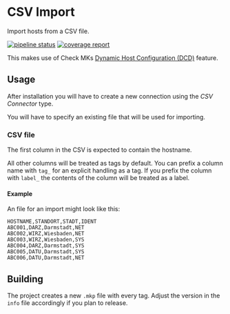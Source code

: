 # CSV Import

Import hosts from a CSV file.

[![pipeline status](https://codehub.sva.de/ops_mon/check_mk-csv-connector/badges/master/pipeline.svg)](https://codehub.sva.de/ops_mon/check_mk-csv-connector/-/commits/master)
[![coverage report](https://codehub.sva.de/ops_mon/check_mk-csv-connector/badges/master/coverage.svg)](https://codehub.sva.de/ops_mon/check_mk-csv-connector/-/commits/master)

This makes use of Check MKs [Dynamic Host Configuration (DCD)](https://docs.checkmk.com/latest/de/dcd.html) feature.

## Usage

After installation you will have to create a new connection using the _CSV Connector_ type.

You will have to specify an existing file that will be used for importing.

### CSV file

The first column in the CSV is expected to contain the hostname.

All other columns will be treated as tags by default.
You can prefix a column name with `tag_` for an explicit handling as a tag.
If you prefix the column with `label_` the contents of the column will be treated as a label.

#### Example

An file for an import might look like this:

```
HOSTNAME,STANDORT,STADT,IDENT
ABC001,DARZ,Darmstadt,NET
ABC002,WIRZ,Wiesbaden,NET
ABC003,WIRZ,Wiesbaden,SYS
ABC004,DARZ,Darmstadt,SYS
ABC005,DATU,Darmstadt,SYS
ABC006,DATU,Darmstadt,NET
```

## Building

The project creates a new `.mkp` file with every tag.
Adjust the version in the `info` file accordingly if you plan to release.
